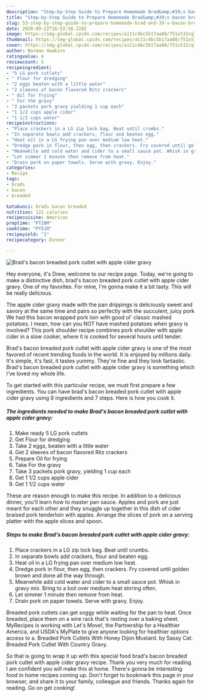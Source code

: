 ```yaml
---
description: "Step-by-Step Guide to Prepare Homemade Brad&amp;#39;s bacon breaded pork cutlet with apple cider gravy"
title: "Step-by-Step Guide to Prepare Homemade Brad&amp;#39;s bacon breaded pork cutlet with apple cider gravy"
slug: 53-step-by-step-guide-to-prepare-homemade-brad-and-39-s-bacon-breaded-pork-cutlet-with-apple-cider-gravy
date: 2020-09-22T16:53:50.220Z
image: https://img-global.cpcdn.com/recipes/a111c4bc5b17aa08/751x532cq70/brads-bacon-breaded-pork-cutlet-with-apple-cider-gravy-recipe-main-photo.jpg
thumbnail: https://img-global.cpcdn.com/recipes/a111c4bc5b17aa08/751x532cq70/brads-bacon-breaded-pork-cutlet-with-apple-cider-gravy-recipe-main-photo.jpg
cover: https://img-global.cpcdn.com/recipes/a111c4bc5b17aa08/751x532cq70/brads-bacon-breaded-pork-cutlet-with-apple-cider-gravy-recipe-main-photo.jpg
author: Norman Hawkins
ratingvalue: 4
reviewcount: 5
recipeingredient:
- "5 LG pork cutlets"
- " Flour for dredging"
- "2 eggs beaten with a little water"
- "2 sleeves of bacon flavored Ritz crackers"
- " Oil for frying"
- " For the gravy"
- "3 packets pork gravy yielding 1 cup each"
- "1 1/2 cups apple cider"
- "1 1/2 cups water"
recipeinstructions:
- "Place crackers in a LG zip lock bag. Beat until crumbs."
- "In separate bowls add crackers, flour and beaten egg."
- "Heat oil in a LG frying pan over medium low heat."
- "Dredge pork in flour, then egg, then crackers. Fry covered until golden brown and done all the way through."
- "Meanwhile add cold water and cider to a small sauce pot. Whisk in gravy mix. Bring to a boil over medium heat stirring often."
- "Let simmer 1 minute then remove from heat."
- "Drain pork on paper towels. Serve with gravy. Enjoy."
categories:
- Recipe
tags:
- brads
- bacon
- breaded

katakunci: brads bacon breaded 
nutrition: 121 calories
recipecuisine: American
preptime: "PT20M"
cooktime: "PT51M"
recipeyield: "1"
recipecategory: Dinner

---
```



![Brad&#39;s bacon breaded pork cutlet with apple cider gravy](https://img-global.cpcdn.com/recipes/a111c4bc5b17aa08/751x532cq70/brads-bacon-breaded-pork-cutlet-with-apple-cider-gravy-recipe-main-photo.jpg)

Hey everyone, it's Drew, welcome to our recipe page. Today, we're going to make a distinctive dish, brad&#39;s bacon breaded pork cutlet with apple cider gravy. One of my favorites. For mine, I'm gonna make it a bit tasty. This will be really delicious.

The apple cider gravy made with the pan drippings is deliciously sweet and savory at the same time and pairs so perfectly with the succulent, juicy pork We had this bacon wrapped pork loin with good ol&#39; classic mashed potatoes. I mean, how can you NOT have mashed potatoes when gravy is involved? This pork shoulder recipe combines pork shoulder with apple cider in a slow cooker, where it is cooked for several hours until tender.

Brad&#39;s bacon breaded pork cutlet with apple cider gravy is one of the most favored of recent trending foods in the world. It is enjoyed by millions daily. It's simple, it's fast, it tastes yummy. They're fine and they look fantastic. Brad&#39;s bacon breaded pork cutlet with apple cider gravy is something which I've loved my whole life.


To get started with this particular recipe, we must first prepare a few ingredients. You can have brad&#39;s bacon breaded pork cutlet with apple cider gravy using 9 ingredients and 7 steps. Here is how you cook it.

##### The ingredients needed to make Brad&#39;s bacon breaded pork cutlet with apple cider gravy:

1. Make ready 5 LG pork cutlets
1. Get  Flour for dredging
1. Take 2 eggs, beaten with a little water
1. Get 2 sleeves of bacon flavored Ritz crackers
1. Prepare  Oil for frying
1. Take  For the gravy
1. Take 3 packets pork gravy, yielding 1 cup each
1. Get 1 1/2 cups apple cider
1. Get 1 1/2 cups water


These are reason enough to make this recipe. In addition to a delicious dinner, you&#39;ll learn how to master pan sauce. Apples and pork are just meant for each other and they snuggle up together in this dish of cider braised pork tenderloin with apples. Arrange the slices of pork on a serving platter with the apple slices and spoon. 

##### Steps to make Brad&#39;s bacon breaded pork cutlet with apple cider gravy:

1. Place crackers in a LG zip lock bag. Beat until crumbs.
1. In separate bowls add crackers, flour and beaten egg.
1. Heat oil in a LG frying pan over medium low heat.
1. Dredge pork in flour, then egg, then crackers. Fry covered until golden brown and done all the way through.
1. Meanwhile add cold water and cider to a small sauce pot. Whisk in gravy mix. Bring to a boil over medium heat stirring often.
1. Let simmer 1 minute then remove from heat.
1. Drain pork on paper towels. Serve with gravy. Enjoy.


Breaded pork cutlets can get soggy while waiting for the pan to heat. Once breaded, place them on a wire rack that&#39;s resting over a baking sheet. MyRecipes is working with Let&#39;s Move!, the Partnership for a Healthier America, and USDA&#39;s MyPlate to give anyone looking for healthier options access to a. Breaded Pork Cutlets With Honey Dijon Mustard. by Sassy Cat. Breaded Pork Cutlet With Country Gravy. 

So that is going to wrap it up with this special food brad&#39;s bacon breaded pork cutlet with apple cider gravy recipe. Thank you very much for reading. I am confident you will make this at home. There's gonna be interesting food in home recipes coming up. Don't forget to bookmark this page in your browser, and share it to your family, colleague and friends. Thanks again for reading. Go on get cooking!
